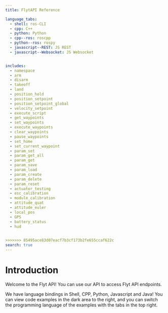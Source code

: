 ```yaml
---
title: FlytAPI Reference

language_tabs:
  - shell: ros-CLI
  - cpp: C++
  - python: Python
  - cpp--ros: roscpp
  - python--ros: rospy
  - javascript--REST: JS REST
  - javascript--Websocket: JS Websocket


includes:
  - namespace
  - arm
  - disarm
  - takeoff
  - land
  - position_hold
  - position_setpoint
  - position_setpoint_global
  - velocity_setpoint
  - execute_script
  - get_waypoints
  - set_waypoints
  - execute_waypoints
  - clear_waypoints
  - pause_waypoints
  - set_home
  - set_current_waypoint
  - param_set
  - param_get_all
  - param_get
  - param_save
  - param_load
  - param_create
  - param_delete
  - param_reset
  - actuator_testing
  - esc_calibration
  - module_calibration
  - attitude_quat
  - attitude_euler
  - local_pos
  - GPS
  - battery_status
  - hud
  

>>>>>>> 85495ace83d07eacf7b3cf173b2fe655ccaf622c
search: true
---
```


# Introduction

Welcome to the Flyt API! You can use our API to access Flyt API endpoints.

We have language bindings in Shell, CPP, Python, Javascript and Java! You can view code examples in the dark area to the right, and you can switch the programming language of the examples with the tabs in the top right.



